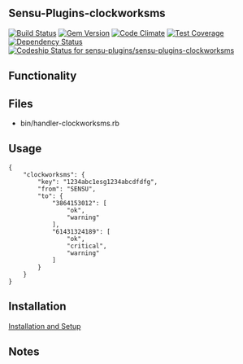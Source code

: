 ## Sensu-Plugins-clockworksms

[![Build Status](https://travis-ci.org/sensu-plugins/sensu-plugins-clockworksms.svg?branch=master)](https://travis-ci.org/sensu-plugins/sensu-plugins-clockworksms)
[![Gem Version](https://badge.fury.io/rb/sensu-plugins-clockworksms.svg)](http://badge.fury.io/rb/sensu-plugins-clockworksms)
[![Code Climate](https://codeclimate.com/github/sensu-plugins/sensu-plugins-clockworksms/badges/gpa.svg)](https://codeclimate.com/github/sensu-plugins/sensu-plugins-clockworksms)
[![Test Coverage](https://codeclimate.com/github/sensu-plugins/sensu-plugins-clockworksms/badges/coverage.svg)](https://codeclimate.com/github/sensu-plugins/sensu-plugins-clockworksms)
[![Dependency Status](https://gemnasium.com/sensu-plugins/sensu-plugins-clockworksms.svg)](https://gemnasium.com/sensu-plugins/sensu-plugins-clockworksms)
[![Codeship Status for sensu-plugins/sensu-plugins-clockworksms](https://codeship.com/projects/e8fdba80-cde6-0132-f83d-36838894891f/status?branch=master)](https://codeship.com/projects/76359)

## Functionality

## Files
 * bin/handler-clockworksms.rb

## Usage

```
{
    "clockworksms": {
        "key": "1234abc1esg1234abcdfdfg",
        "from": "SENSU",
        "to": {
            "3864153012": [
                "ok",
                "warning"
            ],
            "61431324189": [
                "ok",
                "critical",
                "warning"
            ]
        }
    }
}
```

## Installation

[Installation and Setup](http://sensu-plugins.io/docs/installation_instructions.html)

## Notes
